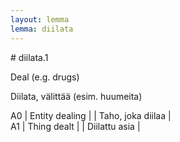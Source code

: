 ```yaml
---
layout: lemma
lemma: diilata
---
```


<div class="sense">
# <span class="sensename">diilata.1</span>

<span class="description">Deal (e.g. drugs)</span>

<span class="description">Diilata, välittää (esim. huumeita)</span>

A0 | Entity dealing |   | Taho, joka diilaa |  
A1 | Thing dealt |   | Diilattu asia |  

</div>


